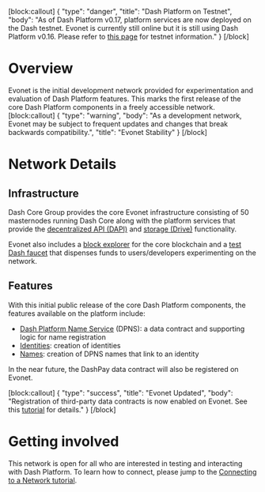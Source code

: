 [block:callout]
{
  "type": "danger",
  "title": "Dash Platform on Testnet",
  "body": "As of Dash Platform v0.17, platform services are now deployed on the Dash testnet. Evonet is currently still online but it is still using Dash Platform v0.16. Please refer to [this page](intro-to-testnet) for testnet information."
}
[/block]
# Overview

Evonet is the initial development network provided for experimentation and evaluation of Dash Platform features. This marks the first release of the core Dash Platform components in a freely accessible network. 
[block:callout]
{
  "type": "warning",
  "body": "As a development network, Evonet may be subject to frequent updates and changes that break backwards compatibility.",
  "title": "Evonet Stability"
}
[/block]

# Network Details

## Infrastructure
Dash Core Group provides the core Evonet infrastructure consisting of 50 masternodes running Dash Core along with the platform services that provide the [decentralized API (DAPI)](explanation-dapi) and [storage (Drive)](explanation-drive) functionality.

Evonet also includes a [block explorer](http://insight.evonet.networks.dash.org:3001/insight/) for the core blockchain and a [test Dash faucet](http://faucet.evonet.networks.dash.org/) that dispenses funds to users/developers experimenting on the network.

## Features

With this initial public release of the core Dash Platform components, the features available on the platform include:
- [Dash Platform Name Service](explanation-dpns) (DPNS): a data contract and supporting logic for name registration
- [Identities](explanation-identity): creation of identities
- [Names](explanation-dpns): creation of DPNS names that link to an identity

In the near future, the DashPay data contract will also be registered on Evonet.

[block:callout]
{
  "type": "success",
  "title": "Evonet Updated",
  "body": "Registration of third-party data contracts is now enabled on Evonet. See this [tutorial](tutorial-register-a-data-contract) for details."
}
[/block]

# Getting involved

This network is open for all who are interested in testing and interacting with Dash Platform. To learn how to connect, please jump to the [Connecting to a Network tutorial](tutorial-connecting-to-evonet).